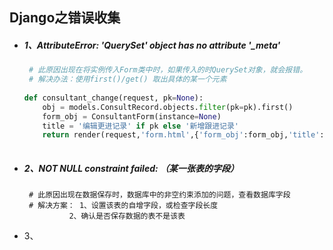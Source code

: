 ## Django之错误收集

- ##### 1、AttributeError: 'QuerySet' object has no attribute '_meta'

  ```python
   # 此原因出现在将实例传入Form类中时，如果传入的时QuerySet对象，就会报错。
   # 解决办法：使用first()/get() 取出具体的某一个元素
   
  def consultant_change(request, pk=None):
      obj = models.ConsultRecord.objects.filter(pk=pk).first()
      form_obj = ConsultantForm(instance=None)    
      title = '编辑更进记录' if pk else '新增跟进记录'
      return render(request,'form.html',{'form_obj':form_obj,'title':title})
   
  ```

- ##### 2、NOT NULL constraint failed: （某一张表的字段）

  ```
   # 此原因出现在数据保存时，数据库中的非空约束添加的问题，查看数据库字段
   # 解决方案： 1、设置该表的自增字段，或检查字段长度
   			2、确认是否保存数据的表不是该表
  ```

- 3、

